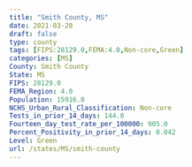 ```yaml
---
title: "Smith County, MS"
date: 2021-03-20
draft: false
type: county
tags: [FIPS:28129.0,FEMA:4.0,Non-core,Green]
categories: [MS]
County: Smith County
State: MS
FIPS: 28129.0
FEMA_Region: 4.0
Population: 15916.0
NCHS_Urban_Rural_Classification: Non-core
Tests_in_prior_14_days: 144.0
Fourteen_day_test_rate_per_100000: 905.0
Percent_Positivity_in_prior_14_days: 0.042
Level: Green
url: /states/MS/smith-county
---
```



